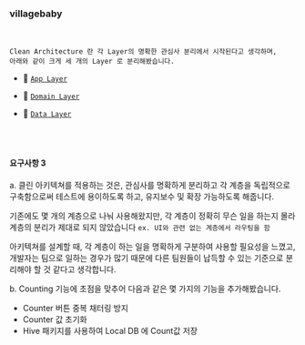 ### villagebaby

<br>

```
Clean Architecture 란 각 Layer의 명확한 관심사 분리에서 시작된다고 생각하며,
아래와 같이 크게 세 개의 Layer 로 분리해봤습니다.
```

- 🥨 [`App Layer`]()

- 🍳 [`Domain Layer`]()

- 🍕 [`Data Layer`]()

<br><br>

#### 요구사항 3

a. 클린 아키텍쳐를 적용하는 것은, 관심사를 명확하게 분리하고 각 계층을 독립적으로 구축함으로써 테스트에 용이하도록 하고, 유지보수 및 확장 가능하도록 해줍니다. 

기존에도 몇 개의 계층으로 나눠 사용해왔지만, 각 계층이 정확히 무슨 일을 하는지 몰라 계층의 분리가 제대로 되지 않았습니다 `ex. UI와 관련 없는 계층에서 라우팅을 함`

아키텍쳐를 설계할 때, 각 계층이 하는 일을 명확하게 구분하여 사용할 필요성을 느꼈고, 개발자는 팀으로 일하는 경우가 많기 때문에 다른 팀원들이 납득할 수 있는 기준으로 분리해야 할 것 같다고 생각합니다.

b. Counting 기능에 초점을 맞추어 다음과 같은 몇 가지의 기능을 추가해봤습니다.

- Counter 버튼 중복 채터링 방지
- Counter 값 초기화
- Hive 패키지를 사용하여 Local DB 에 Count값 저장